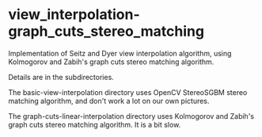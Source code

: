 # view_interpolation-graph_cuts_stereo_matching
Implementation of Seitz and Dyer view interpolation algorithm, using Kolmogorov and Zabih's graph cuts stereo matching algorithm.

Details are in the subdirectories. 

The basic-view-interpolation directory uses OpenCV StereoSGBM stereo matching algorithm, and don't work a lot on our own pictures.

The graph-cuts-linear-interpolation directory uses Kolmogorov and Zabih's graph cuts stereo matching algorithm. It is a bit slow.
